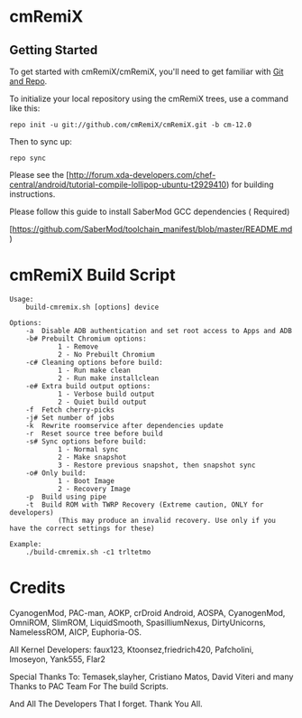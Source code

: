 cmRemiX
===========

Getting Started
---------------

To get started with cmRemiX/cmRemiX, you'll need to get
familiar with [Git and Repo](http://source.android.com/source/using-repo.html).

To initialize your local repository using the cmRemiX trees, use a command like this:

    repo init -u git://github.com/cmRemiX/cmRemiX.git -b cm-12.0

Then to sync up:

    repo sync

Please see the [http://forum.xda-developers.com/chef-central/android/tutorial-compile-lollipop-ubuntu-t2929410) for building instructions.

Please follow this guide to install SaberMod GCC dependencies ( Required)

[https://github.com/SaberMod/toolchain_manifest/blob/master/README.md)

cmRemiX Build Script
====================

    Usage:
        build-cmremix.sh [options] device

    Options:
        -a  Disable ADB authentication and set root access to Apps and ADB
        -b# Prebuilt Chromium options:
                1 - Remove
                2 - No Prebuilt Chromium
        -c# Cleaning options before build:
                1 - Run make clean
                2 - Run make installclean
        -e# Extra build output options:
                1 - Verbose build output
                2 - Quiet build output
        -f  Fetch cherry-picks
        -j# Set number of jobs
        -k  Rewrite roomservice after dependencies update
        -r  Reset source tree before build
        -s# Sync options before build:
                1 - Normal sync
                2 - Make snapshot
                3 - Restore previous snapshot, then snapshot sync
        -o# Only build:
                1 - Boot Image
                2 - Recovery Image
        -p  Build using pipe
        -t  Build ROM with TWRP Recovery (Extreme caution, ONLY for developers)
                (This may produce an invalid recovery. Use only if you have the correct settings for these)

    Example:
        ./build-cmremix.sh -c1 trltetmo


Credits 
========

CyanogenMod, PAC-man, AOKP, crDroid Android, AOSPA, CyanogenMod, OmniROM, SlimROM, LiquidSmooth, SpasilliumNexus, DirtyUnicorns, NamelessROM, AICP, Euphoria-OS.

All Kernel Developers: faux123, Ktoonsez,friedrich420, Pafcholini, Imoseyon, Yank555, Flar2

Special Thanks To: Temasek,slayher, Cristiano Matos, David Viteri and many Thanks to PAC Team For The build Scripts.

And All The Developers That I forget. Thank You All.
